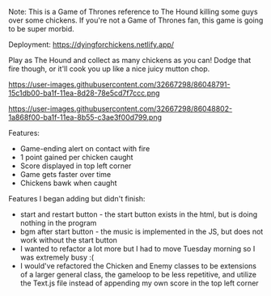 Note: This is a Game of Thrones reference to The Hound killing some guys over some chickens. If you're not a Game of Thrones fan, this game is going to be super morbid.

Deployment: https://dyingforchickens.netlify.app/

Play as The Hound and collect as many chickens as you can! Dodge that fire though, or it'll cook you up like a nice juicy mutton chop.

https://user-images.githubusercontent.com/32667298/86048791-15c1db00-ba1f-11ea-8d28-78e5cd7f7ccc.png

https://user-images.githubusercontent.com/32667298/86048802-1a868f00-ba1f-11ea-8b55-c3ae3f00d799.png

Features:

- Game-ending alert on contact with fire
- 1 point gained per chicken caught
- Score displayed in top left corner
- Game gets faster over time
- Chickens bawk when caught

Features I began adding but didn't finish:

- start and restart button - the start button exists in the html, but is doing nothing in the program
- bgm after start button - the music is implemented in the JS, but does not work without the start button
- I wanted to refactor a lot more but I had to move Tuesday morning so I was extremely busy :(
- I would've refactored the Chicken and Enemy classes to be extensions of a larger general class, the gameloop to be less repetitive, and utilize the Text.js file instead of appending my own score in the top left corner